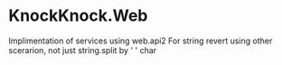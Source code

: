 # KnockKnock.Web
Implimentation of services using web.api2
For string revert using other scerarion, not just string.split by ' ' char
